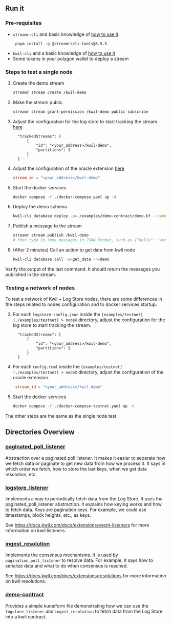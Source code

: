 ## Run it

### Pre-requisites

- `streamr-cli` and basic knowledge of [how to use it](https://docs.streamr.network/usage/cli-tool).
  ```shell
   pnpm install -g @streamr/cli-tools@8.5.5
   ```
- `kwil-cli` and a basic knowledge of [how to use it](https://docs.kwil.com/docs/kwil-cli/installation)
- Some tokens in your polygon wallet to deploy a stream

### Steps to test a single node

1. Create the demo stream
    ```bash
   streamr stream create /kwil-demo
    ```

2. Make the stream public
    ```bash
   streamr stream grant-permission /kwil-demo public subscribe
    ```

3. Adjust the configuration for the log store to start tracking the stream [here](./examples/single-node/logstore-node-config.json)
   ```
     "trackedStreams": [
         {
             "id": "<your_address>/kwil-demo",
             "partitions": 1
         }
     ]
   ```

4. Adjust the configuration of the oracle extension [here](./examples/single-node/config.toml)
   ```toml
   stream_id = "<your_address>/kwil-demo"
   ```

5. Start the docker services
   ```bash
   docker compose -f ./docker-compose.yaml up -d
   ```

6. Deploy the demo schema
   ```bash
   kwil-cli database deploy -p=./examples/demo-contract/demo.kf --name=demo --sync
    ```

7. Publish a message to the stream
    ```bash
   streamr stream publish /kwil-demo
   # then type in some messages in JSON format, such as {"hello": "world"}
    ```

8. (After 2 minutes) Call an action to get data from kwil node
    ```bash
    kwil-cli database call -a=get_data -n=demo
   ```

Verify the output of the last command. It should return the messages you published in the stream.

### Testing a network of nodes

To test a network of Kwil + Log Store nodes, there are some differences in the steps related to nodes configuration and to docker services startup.

3. For each `logstore-config.json` inside the `[examples/testnet](./examples/testnet) > nodeX` directory, adjust the configuration for the log store to start tracking the stream.
   ```
     "trackedStreams": [
         {
             "id": "<your_address>/kwil-demo",
             "partitions": 1
         }
     ]
   ```

4. For each `config.toml` inside the `[examples/testnet](./examples/testnet) > nodeX` directory, adjust the configuration of the oracle extension.
   ```toml
    stream_id = "<your_address>/kwil-demo"
    ```
5. Start the docker services
   ```bash
   docker compose -f ./docker-compose-testnet.yaml up -d
   ```

The other steps are the same as the single node test.

## Directories Overview

### [paginated_poll_listener](./internal/paginated_poll_listener)

Abstraction over a paginated poll listener. It makes it easier to separate how we fetch data or paginate to get new data from how we process it.
It says in which order we fetch, how to store the last keys, when we get data resolution, etc.

### [logstore_listener](internal/extensions/listeners/logstore_listener)

Implements a way to periodically fetch data from the Log Store. It uses the paginated_poll_listener abstraction. It explains how keying works and how to fetch data. Keys are pagination keys. For example, we could use timestamps, block heights, etc., as keys.

See https://docs.kwil.com/docs/extensions/event-listeners for more information on kwil listeners.

### [ingest_resolution](internal/extensions/resolutions/ingest_resolution)

Implements the consensus mechanisms. It is used by `pagination_poll_listener` to resolve data. For example, it says how to serialize data and what to do when consensus is reached.

See https://docs.kwil.com/docs/extensions/resolutions for more information on kwil resolutions.

### [demo-contract](./examples/demo-contract)

Provides a simple kuneiform file demonstrating how we can use the `logstore_listener` and `ingest_resolution` to fetch data from the Log Store into a kwil contract.
